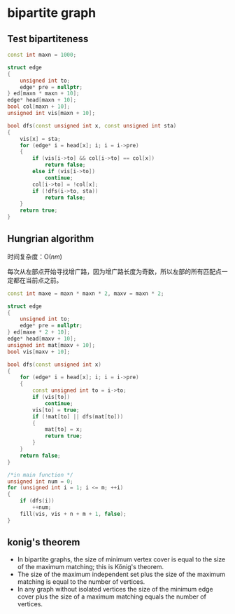# bipartite graph

## Test bipartiteness

``` cpp
const int maxn = 1000;

struct edge
{
    unsigned int to;
    edge* pre = nullptr;
} ed[maxn * maxn + 10];
edge* head[maxn + 10];
bool col[maxn + 10];
unsigned int vis[maxn + 10];

bool dfs(const unsigned int x, const unsigned int sta)
{
    vis[x] = sta;
    for (edge* i = head[x]; i; i = i->pre)
    {
        if (vis[i->to] && col[i->to] == col[x])
            return false;
        else if (vis[i->to])
            continue;
        col[i->to] = !col[x];
        if (!dfs(i->to, sta))
            return false;
    }
    return true;
}
```

## Hungrian algorithm

时间复杂度：$\text{O}(nm)$

每次从左部点开始寻找增广路，因为增广路长度为奇数，所以左部的所有匹配点一定都在当前点之前。

``` cpp
const int maxe = maxn * maxn * 2, maxv = maxn * 2;

struct edge
{
    unsigned int to;
    edge* pre = nullptr;
} ed[maxe * 2 + 10];
edge* head[maxv + 10];
unsigned int mat[maxv + 10];
bool vis[maxv + 10];

bool dfs(const unsigned int x)
{
    for (edge* i = head[x]; i; i = i->pre)
    {
        const unsigned int to = i->to;
        if (vis[to])
            continue;
        vis[to] = true;
        if (!mat[to] || dfs(mat[to]))
        {
            mat[to] = x;
            return true;
        }
    }
    return false;
}

/*in main function */
unsigned int num = 0;
for (unsigned int i = 1; i <= m; ++i)
{
    if (dfs(i))
        ++num;
    fill(vis, vis + n + m + 1, false);
}
```

## konig's theorem

- In bipartite graphs, the size of minimum vertex cover is equal to the size of the maximum matching; this is Kőnig's theorem.
- The size of the maximum independent set plus the size of the maximum matching is equal to the number of vertices.
- In any graph without isolated vertices the size of the minimum edge cover plus the size of a maximum matching equals the number of vertices.